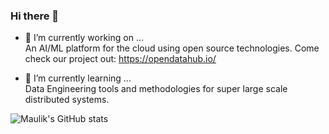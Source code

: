 ### Hi there 👋
- 🔭 I’m currently working on ...  
An AI/ML platform for the cloud using open source technologies. Come check our project out: https://opendatahub.io/  

- 🌱 I’m currently learning ...  
Data Engineering tools and methodologies for super large scale distributed systems.

![Maulik's GitHub stats](https://github-readme-stats.vercel.app/api?username=maulikjs&show_icons=true&theme=radical)


<!--
**maulikjs/maulikjs** is a ✨ _special_ ✨ repository because its `README.md` (this file) appears on your GitHub profile.

Here are some ideas to get you started:


- 👯 I’m looking to collaborate on ...
- 🤔 I’m looking for help with ...
- 💬 Ask me about ...
- 📫 How to reach me: ...
- 😄 Pronouns: ...
- ⚡ Fun fact: ...
-->
